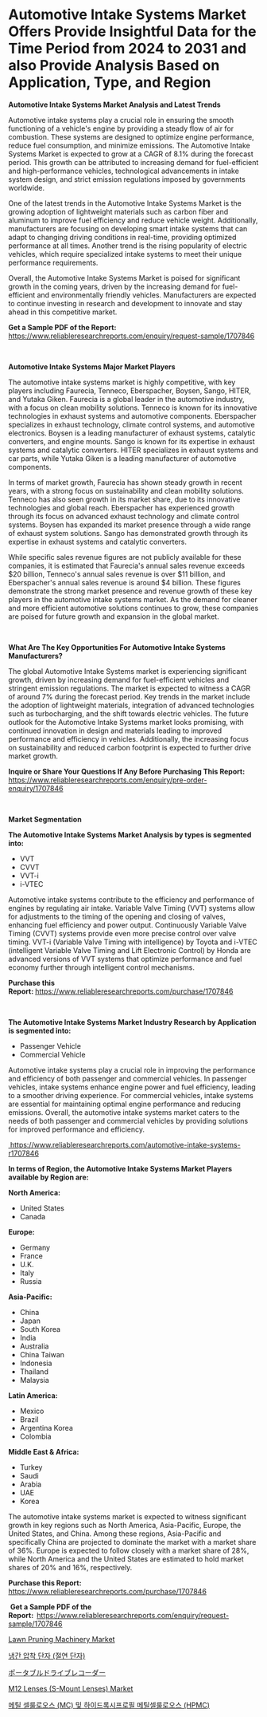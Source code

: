 <p><h1>Automotive Intake Systems Market Offers Provide Insightful Data for the Time Period from 2024 to 2031 and also Provide Analysis Based on Application, Type, and Region</h1></p><p><strong>Automotive Intake Systems Market Analysis and Latest Trends</strong></p>
<p><p>Automotive intake systems play a crucial role in ensuring the smooth functioning of a vehicle's engine by providing a steady flow of air for combustion. These systems are designed to optimize engine performance, reduce fuel consumption, and minimize emissions. The Automotive Intake Systems Market is expected to grow at a CAGR of 8.1% during the forecast period. This growth can be attributed to increasing demand for fuel-efficient and high-performance vehicles, technological advancements in intake system design, and strict emission regulations imposed by governments worldwide.</p><p>One of the latest trends in the Automotive Intake Systems Market is the growing adoption of lightweight materials such as carbon fiber and aluminum to improve fuel efficiency and reduce vehicle weight. Additionally, manufacturers are focusing on developing smart intake systems that can adapt to changing driving conditions in real-time, providing optimized performance at all times. Another trend is the rising popularity of electric vehicles, which require specialized intake systems to meet their unique performance requirements.</p><p>Overall, the Automotive Intake Systems Market is poised for significant growth in the coming years, driven by the increasing demand for fuel-efficient and environmentally friendly vehicles. Manufacturers are expected to continue investing in research and development to innovate and stay ahead in this competitive market.</p></p>
<p><strong>Get a Sample PDF of the Report:&nbsp;</strong> <a href="https://www.reliableresearchreports.com/enquiry/request-sample/1707846">https://www.reliableresearchreports.com/enquiry/request-sample/1707846</a></p>
<p>&nbsp;</p>
<p><strong>Automotive Intake Systems Major Market Players</strong></p>
<p><p>The automotive intake systems market is highly competitive, with key players including Faurecia, Tenneco, Eberspacher, Boysen, Sango, HITER, and Yutaka Giken. Faurecia is a global leader in the automotive industry, with a focus on clean mobility solutions. Tenneco is known for its innovative technologies in exhaust systems and automotive components. Eberspacher specializes in exhaust technology, climate control systems, and automotive electronics. Boysen is a leading manufacturer of exhaust systems, catalytic converters, and engine mounts. Sango is known for its expertise in exhaust systems and catalytic converters. HITER specializes in exhaust systems and car parts, while Yutaka Giken is a leading manufacturer of automotive components.</p><p>In terms of market growth, Faurecia has shown steady growth in recent years, with a strong focus on sustainability and clean mobility solutions. Tenneco has also seen growth in its market share, due to its innovative technologies and global reach. Eberspacher has experienced growth through its focus on advanced exhaust technology and climate control systems. Boysen has expanded its market presence through a wide range of exhaust system solutions. Sango has demonstrated growth through its expertise in exhaust systems and catalytic converters.</p><p>While specific sales revenue figures are not publicly available for these companies, it is estimated that Faurecia's annual sales revenue exceeds $20 billion, Tenneco's annual sales revenue is over $11 billion, and Eberspacher's annual sales revenue is around $4 billion. These figures demonstrate the strong market presence and revenue growth of these key players in the automotive intake systems market. As the demand for cleaner and more efficient automotive solutions continues to grow, these companies are poised for future growth and expansion in the global market.</p></p>
<p>&nbsp;</p>
<p><strong>What Are The Key Opportunities For Automotive Intake Systems Manufacturers?</strong></p>
<p><p>The global Automotive Intake Systems market is experiencing significant growth, driven by increasing demand for fuel-efficient vehicles and stringent emission regulations. The market is expected to witness a CAGR of around 7% during the forecast period. Key trends in the market include the adoption of lightweight materials, integration of advanced technologies such as turbocharging, and the shift towards electric vehicles. The future outlook for the Automotive Intake Systems market looks promising, with continued innovation in design and materials leading to improved performance and efficiency in vehicles. Additionally, the increasing focus on sustainability and reduced carbon footprint is expected to further drive market growth.</p></p>
<p><strong>Inquire or Share Your Questions If Any Before Purchasing This Report:</strong> <a href="https://www.reliableresearchreports.com/enquiry/pre-order-enquiry/1707846">https://www.reliableresearchreports.com/enquiry/pre-order-enquiry/1707846</a></p>
<p>&nbsp;</p>
<p><strong>Market Segmentation</strong></p>
<p><strong>The Automotive Intake Systems Market Analysis by types is segmented into:</strong></p>
<p><ul><li>VVT</li><li>CVVT</li><li>VVT-i</li><li>i-VTEC</li></ul></p>
<p><p>Automotive intake systems contribute to the efficiency and performance of engines by regulating air intake. Variable Valve Timing (VVT) systems allow for adjustments to the timing of the opening and closing of valves, enhancing fuel efficiency and power output. Continuously Variable Valve Timing (CVVT) systems provide even more precise control over valve timing. VVT-i (Variable Valve Timing with intelligence) by Toyota and i-VTEC (intelligent Variable Valve Timing and Lift Electronic Control) by Honda are advanced versions of VVT systems that optimize performance and fuel economy further through intelligent control mechanisms.</p></p>
<p><strong>Purchase this Report:&nbsp;</strong><a href="https://www.reliableresearchreports.com/purchase/1707846">https://www.reliableresearchreports.com/purchase/1707846</a></p>
<p>&nbsp;</p>
<p><strong>The Automotive Intake Systems Market Industry Research by Application is segmented into:</strong></p>
<p><ul><li>Passenger Vehicle</li><li>Commercial Vehicle</li></ul></p>
<p><p>Automotive intake systems play a crucial role in improving the performance and efficiency of both passenger and commercial vehicles. In passenger vehicles, intake systems enhance engine power and fuel efficiency, leading to a smoother driving experience. For commercial vehicles, intake systems are essential for maintaining optimal engine performance and reducing emissions. Overall, the automotive intake systems market caters to the needs of both passenger and commercial vehicles by providing solutions for improved performance and efficiency.</p></p>
<p><a href="https://www.reliableresearchreports.com/automotive-intake-systems-r1707846">&nbsp;https://www.reliableresearchreports.com/automotive-intake-systems-r1707846</a></p>
<p><strong>In terms of Region, the Automotive Intake Systems Market Players available by Region are:</strong></p>
<p>
    <p> <strong> North America: </strong>
        <ul>
            <li>United States</li>
            <li>Canada</li>
        </ul>
        </p> 
    <p> <strong> Europe: </strong>
        <ul>
            <li>Germany</li>
            <li>France</li>
            <li>U.K.</li>
            <li>Italy</li>
            <li>Russia</li>
        </ul>
        </p> 
    <p> <strong> Asia-Pacific: </strong>
        <ul>
            <li>China</li>
            <li>Japan</li>
            <li>South Korea</li>
            <li>India</li>
            <li>Australia</li>
            <li>China Taiwan</li>
            <li>Indonesia</li>
            <li>Thailand</li>
            <li>Malaysia</li>
        </ul>
        </p> 
    <p> <strong> Latin America: </strong>
        <ul>
            <li>Mexico</li>
            <li>Brazil</li>
            <li>Argentina Korea</li>
            <li>Colombia</li>
        </ul>
        </p> 
    <p> <strong> Middle East & Africa: </strong>
        <ul>
            <li>Turkey</li>
            <li>Saudi</li>
            <li>Arabia</li>
            <li>UAE</li>
            <li>Korea</li>
        </ul>
    </p>
    </p>
<p><p>The automotive intake systems market is expected to witness significant growth in key regions such as North America, Asia-Pacific, Europe, the United States, and China. Among these regions, Asia-Pacific and specifically China are projected to dominate the market with a market share of 36%. Europe is expected to follow closely with a market share of 28%, while North America and the United States are estimated to hold market shares of 20% and 16%, respectively.</p></p>
<p><strong>Purchase this Report: </strong><a href="https://www.reliableresearchreports.com/purchase/1707846">https://www.reliableresearchreports.com/purchase/1707846</a></p>
<p>&nbsp;<strong>Get a Sample PDF of the Report:&nbsp;&nbsp;</strong><a href="https://www.reliableresearchreports.com/enquiry/request-sample/1707846">https://www.reliableresearchreports.com/enquiry/request-sample/1707846</a></p>
<p><strong></strong></p>
<p><p><a href="https://github.com/mharielmesa/Market-Research-Report-List-3/blob/main/lawn-pruning-machinery-market.md">Lawn Pruning Machinery Market</a></p><p><a href="https://github.com/crfsywufhm81415/Market-Research-Report-List-2/blob/main/202872796963.md">냉간 압착 단자 (절연 단자)</a></p><p><a href="https://github.com/mathieurico66/Market-Research-Report-List-1/blob/main/1908930103498.md">ポータブルドライブレコーダー</a></p><p><a href="https://issuu.com/reportprime-2/docs/m12-lenses-s-mount-lenses-market-size-2030.pptx">M12 Lenses (S-Mount Lenses) Market</a></p><p><a href="https://github.com/vs10l4sfg5c/Market-Research-Report-List-2/blob/main/267223896964.md">메틸 셀룰로오스 (MC) 및 하이드록시프로필 메틸셀룰로오스 (HPMC)</a></p></p>